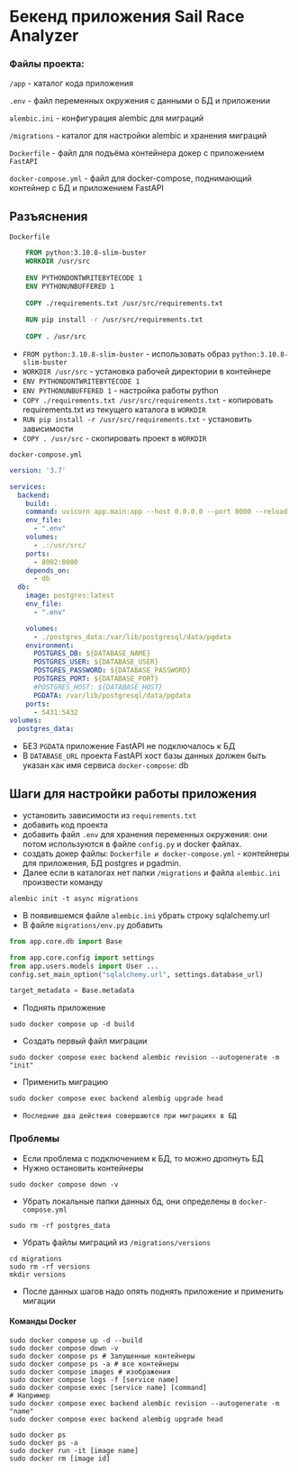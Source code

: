 # Бекенд приложения Sail Race Analyzer
### Файлы проекта:

`/app` - каталог кода приложения 

`.env` - файл переменных окружения с данными о БД и приложении

`alembic.ini` - конфигурация alembic для миграций

`/migrations` - каталог для настройки alembic и хранения миграций

`Dockerfile` - файл для подъёма контейнера докер с приложением `FastAPI`

`docker-compose.yml` - файл для docker-compose, поднимающий контейнер с БД и приложением FastAPI

## Разъяснения
`Dockerfile`
`````Dockerfile
    FROM python:3.10.8-slim-buster
    WORKDIR /usr/src
    
    ENV PYTHONDONTWRITEBYTECODE 1
    ENV PYTHONUNBUFFERED 1
    
    COPY ./requirements.txt /usr/src/requirements.txt
    
    RUN pip install -r /usr/src/requirements.txt
    
    COPY . /usr/src
`````
- `FROM python:3.10.8-slim-buster` -  использовать образ `python:3.10.8-slim-buster`
- `WORKDIR /usr/src` - установка рабочей директории в контейнере
- `ENV PYTHONDONTWRITEBYTECODE 1`
-  `ENV PYTHONUNBUFFERED 1` - настройка работы python
- `COPY ./requirements.txt /usr/src/requirements.txt` - копировать requirements.txt
из текущего каталога в `WORKDIR`
- `RUN pip install -r /usr/src/requirements.txt` - установить зависимости
- `COPY . /usr/src` - скопировать проект в `WORKDIR`

`docker-compose.yml`
```yaml
version: '3.7'

services:
  backend:
    build: .
    command: uvicorn app.main:app --host 0.0.0.0 --port 8000 --reload
    env_file:
      - ".env"
    volumes:
      - .:/usr/src/
    ports:
      - 8002:8000
    depends_on:
      - db
  db:
    image: postgres:latest
    env_file:
      - ".env"

    volumes:
      - ./postgres_data:/var/lib/postgresql/data/pgdata
    environment:
      POSTGRES_DB: ${DATABASE_NAME}
      POSTGRES_USER: ${DATABASE_USER}
      POSTGRES_PASSWORD: ${DATABASE_PASSWORD}
      POSTGRES_PORT: ${DATABASE_PORT}
      #POSTGRES_HOST: ${DATABASE_HOST}
      PGDATA: /var/lib/postgresql/data/pgdata
    ports:
      - 5431:5432
volumes:
  postgres_data:
```

- БЕЗ `PGDATA` приложение FastAPI не подключалось к БД
- В `DATABASE_URL` проекта FastAPI хост базы данных должен быть указан как имя сервиса `docker-compose`: db

## Шаги для настройки работы приложения
- установить зависимости из `requirements.txt`
- добавить код проекта 
- добавить файл `.env` для хранения переменных окружения: они потом используются 
в файле `config.py` и docker файлах.
- создать докер файлы: `Dockerfile и docker-compose.yml` - контейнеры для приложения,
БД postgres и pgadmin.
- Далее если в каталогах нет папки `/migrations` и файла `alembic.ini` произвести команду 
```shell
alembic init -t async migrations
```
- В появившемся файле `alembic.ini` убрать строку sqlalchemy.url
- В файле `migrations/env.py` добавить

```python
from app.core.db import Base

from app.core.config import settings
from app.users.models import User ...
config.set_main_option("sqlalchemy.url", settings.database_url)

target_metadata = Base.metadata
```

- Поднять приложение 
```shell
sudo docker compose up -d build
```
- Создать первый файл миграции 
```shell
sudo docker compose exec backend alembic revision --autogenerate -m "init"
```
- Применить миграцию
```shell
sudo docker compose exec backend alembig upgrade head
```
- `Последние два действия совершаются при миграциях в БД`

### Проблемы
- Если проблема с подключением к БД, то можно дропнуть БД
- Нужно остановить контейнеры
```shell
sudo docker compose down -v
```
- Убрать локальные папки данных бд, они определены в `docker-compose.yml`
```shell
sudo rm -rf postgres_data
```
- Убрать файлы миграций из `/migrations/versions`
```shell
cd migrations
sudo rm -rf versions
mkdir versions
```
- После данных шагов надо опять поднять приложение и применить мигации

#### Команды Docker
```shell
sudo docker compose up -d --build
sudo docker compose down -v
sudo docker compose ps # Запущенные контейнеры
sudo docker compose ps -a # все контейнеры
sudo docker compose images # изображения
sudo docker compose logs -f [service name]
sudo docker compose exec [service name] [command]
# Например
sudo docker compose exec backend alembic revision --autogenerate -m "name"
sudo docker compose exec backend alembig upgrade head

sudo docker ps
sudo docker ps -a
sudo docker run -it [image name]
sudo docker rm [image id]
```
